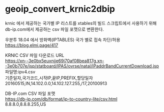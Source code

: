 # geoip_convert_krnic2dbip
krnic 에서 제공하는 국가별 IP 리스트를 xtables의 빌드 스크립트에서 사용하기 위해 db-ip.com에서 제공하는 csv 파일 포맷으로 변환한다.  

우분투 18.04 에서 방화벽(IPTABLES) 국가 별로 접속 차단/허용  
https://blog.elmi.page/417  

KRNIC CSV 파일 다운로드 URL  
https://xn--3e0bx5euxnjje69i70af08bea817g.xn--3e0b707e/jsp/statboard/IPAS/ovrse/natal/IPaddrBandCurrentDownload.jsp  
파일명:ipv4.csv  
    기준일자,국가코드,시작IP,끝IP,PREFIX,할당일자  
    20160515,IN,14.102.0.0,14.102.127.255,/17,20100913  

DB-IP.com CSV 파일 포맷  
https://db-ip.com/db/format/ip-to-country-lite/csv.html  
    8.8.8.0,8.8.8.255,US  

